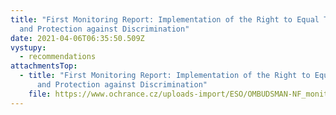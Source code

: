 ```yaml
---
title: "First Monitoring Report: Implementation of the Right to Equal Treatment
  and Protection against Discrimination"
date: 2021-04-06T06:35:50.509Z
vystupy:
  - recommendations
attachmentsTop:
  - title: "First Monitoring Report: Implementation of the Right to Equal Treatment
      and Protection against Discrimination"
    file: https://www.ochrance.cz/uploads-import/ESO/OMBUDSMAN-NF_monitor-z-01_EN.pdf
---
```

